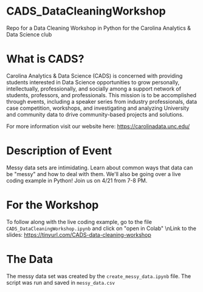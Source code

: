 # CADS_DataCleaningWorkshop
Repo for a Data Cleaning Workshop in Python for the Carolina Analytics &amp; Data Science club

# What is CADS? 
Carolina Analytics & Data Science (CADS) is concerned with providing students interested in Data Science opportunities to grow personally, intellectually, professionally, and socially among a support network of students, professors, and professionals. This mission is to be accomplished through events, including a speaker series from industry professionals, data case competition, workshops, and investigating and analyzing University and community data to drive community-based projects and solutions.

For more information visit our website here: https://carolinadata.unc.edu/

# Description of Event
Messy data sets are intimidating. Learn about common ways that data can be "messy" and how to deal with them. We'll also be going over a live coding example in Python! Join us on 4/21 from 7-8 PM. 
# For the Workshop 
To follow along with the live coding example, go to the file `CADS_DataCleaningWorkshop.ipynb` and click on "open in Colab"
\nLink to the slides: https://tinyurl.com/CADS-data-cleaning-workshop
# The Data
The messy data set was created by the `create_messy_data.ipynb` file. The script was run and saved in `messy_data.csv`
